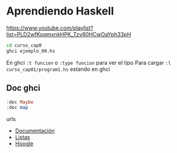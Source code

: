 # Aprendiendo Haskell

https://www.youtube.com/playlist?list=PLD2wfKpqmxnkHPK_Tzv80HCwOaYph33pH

```bash
cd curso_cap0
ghci ejemplo_00.hs
```

En ghci `:t funcion` o `:type funcion` para ver el tipo
Para cargar `:l curso_cap01/program1.hs` estando en ghci

## Doc ghci

```haskell
:doc Maybe
:doc map
```

urls
- [Documentación](https://downloads.haskell.org/ghc/latest/docs/)
- [Listas](https://downloads.haskell.org/ghc/latest/docs/libraries/base-4.19.0.0-b67a/Data-List.html)
- [Hoogle](https://hoogle.haskell.org/)

